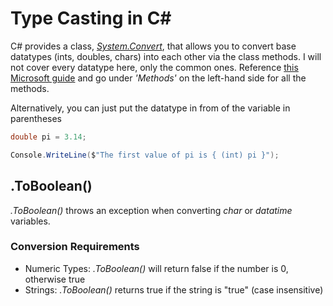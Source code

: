 # Type Casting in C#
C# provides a class, [_System.Convert_](https://docs.microsoft.com/en-us/dotnet/api/system.convert?view=net-5.0), that allows you to convert base datatypes (ints, doubles, chars) into each other via the class methods. I will not cover every datatype here, only the common ones. Reference [this Microsoft guide](https://docs.microsoft.com/en-us/dotnet/csharp/fundamentals/types/) and go under _'Methods'_ on the left-hand side for all the methods. <br />

Alternatively, you can just put the datatype in from of the variable in parentheses
```C#
double pi = 3.14;

Console.WriteLine($"The first value of pi is { (int) pi }");
```

## .ToBoolean()
_.ToBoolean()_ throws an exception when converting _char_ or _datatime_ variables.

### Conversion Requirements
- Numeric Types: _.ToBoolean()_ will return false if the number is 0, otherwise true
- Strings: _.ToBoolean()_ returns true if the string is "true" (case insensitive)

